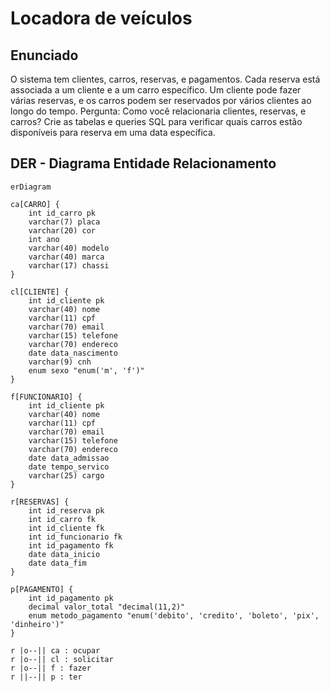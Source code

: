# Locadora de veículos

## Enunciado

O sistema tem clientes, carros, reservas, e pagamentos. Cada reserva está associada a
um cliente e a um carro específico. Um cliente pode fazer várias reservas, e os carros
podem ser reservados por vários clientes ao longo do tempo.
Pergunta: Como você relacionaria clientes, reservas, e carros? Crie as tabelas e queries
SQL para verificar quais carros estão disponíveis para reserva em uma data específica.

## DER - Diagrama Entidade Relacionamento

``` mermaid
erDiagram

ca[CARRO] {
    int id_carro pk
    varchar(7) placa
    varchar(20) cor
    int ano
    varchar(40) modelo
    varchar(40) marca
    varchar(17) chassi
}

cl[CLIENTE] {
    int id_cliente pk
    varchar(40) nome
    varchar(11) cpf
    varchar(70) email
    varchar(15) telefone
    varchar(70) endereco
    date data_nascimento
    varchar(9) cnh
    enum sexo "enum('m', 'f')"
}

f[FUNCIONARIO] {
    int id_cliente pk
    varchar(40) nome
    varchar(11) cpf
    varchar(70) email
    varchar(15) telefone
    varchar(70) endereco
    date data_admissao
    date tempo_servico
    varchar(25) cargo
}

r[RESERVAS] {
    int id_reserva pk
    int id_carro fk
    int id_cliente fk
    int id_funcionario fk
    int id_pagamento fk
    date data_inicio
    date data_fim
}

p[PAGAMENTO] {
    int id_pagamento pk
    decimal valor_total "decimal(11,2)"
    enum metodo_pagamento "enum('debito', 'credito', 'boleto', 'pix', 'dinheiro')"
}

r |o--|| ca : ocupar
r |o--|| cl : solicitar
r |o--|| f : fazer
r ||--|| p : ter
```
